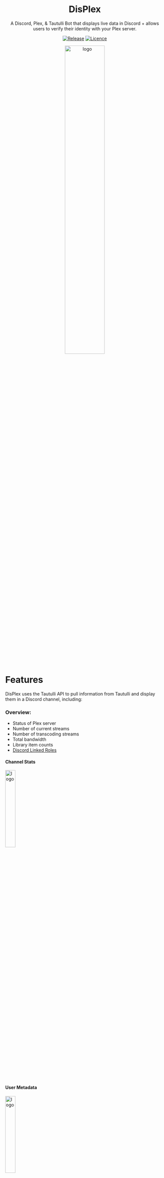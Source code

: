 <div align="center">

# DisPlex

A Discord, Plex, & Tautulli Bot that displays live data in Discord + allows users to verify their identity with your Plex server.

[![Release](https://img.shields.io/github/v/release/mchestr/displex?color=blue&include_prereleases&label=version&style=flat-square)](https://github.com/mchestr/displex/releases)
[![Licence](https://img.shields.io/github/license/mchestr/displex?style=flat-square&color=blue)](https://opensource.org/licenses/MIT)

<img src="https://raw.githubusercontent.com/mchestr/displex/assets/images/displex.jpg" width="50%" height="50%" alt="logo">

</div>

# Features

DisPlex uses the Tautulli API to pull information from Tautulli and display them in a Discord channel, including:

### Overview:

- Status of Plex server
- Number of current streams
- Number of transcoding streams
- Total bandwidth
- Library item counts
- [Discord Linked Roles](https://support.discord.com/hc/en-us/articles/8063233404823-Connections-Linked-Roles-Community-Members)

#### Channel Stats

<img src="https://raw.githubusercontent.com/mchestr/displex/assets/images/stats.png" width="25%" height="25%" alt="logo">

#### User Metadata

<img src="https://raw.githubusercontent.com/mchestr/displex/assets/images/meta.png" width="25%" height="25%" alt="logo">

# Installation and setup

## Requirements

- A Plex Media Server
- Tautulli (formerly known as PlexPy)
- A Discord server
- Postgres
- Valid SSL Cert
- Docker
- [A Discord bot token](https://www.digitaltrends.com/gaming/how-to-make-a-discord-bot/)
  - Permissions required:
    - Manage Channels
    - View Channels
    - Send Messages
  - **Shortcut**: Use the following link to invite your bot to your server with the above permissions:
    https://discord.com/oauth2/authorize?client_id=YOUR_APPLICATION_ID&scope=bot&permissions=2064

DisPlex runs as a Docker container. The Dockerfile is included in this repository, or can be pulled
from [GitHub Packages](https://github.com/mchestr/displex/pkgs/container/displex).

### Environment Variables

| Name                                           | Description                                                                                             | Required | Default/Values |
| ---------------------------------------------- | ------------------------------------------------------------------------------------------------------- | -------- | -------------- |
| DISPLEX_HOSTNAME                               | Hostname of application. Used to generate the redirect URLs for OAuth2.                                 | yes      |                |
| DISPLEX_APPLICATION_NAME                       | Name of application. Will be displayed on Plex Sign-in mostly.                                          | yes      |                |
| DISPLEX_HTTP_HOST                              | Host to bind HTTP server.                                                                               | no       | 127.0.0.1      |
| DISPLEX_HTTP_PORT                              | Port to bind HTTP server                                                                                | no       | 8080           |
| DISPLEX_SESSION_SECRET_KEY                     | Session secret value for encryption. Mostly used in OAuth2 flow to store state between requests         | yes      |                |
| DISPLEX_DATABASE_URL                           | PostgresQL database url. For example postgres://displex:password@localhost/displex                      | yes      |                |
| DISPLEX_ACCEPT_INVALID_CERTS                   | Control whether reqwest will validate SSL certs. Useful for MITM proxy development.                     | no       | false          |
| DISPLEX_PLEX_SERVER_ID                         | Plex Server ID. When a user attempts to link the role, it will check if they have access to the server. | yes      |                |
| DISPLEX_DISCORD_CLIENT_ID                      | Discord Application Client ID.                                                                          | yes      |                |
| DISPLEX_DISCORD_CLIENT_SECRET                  | Discord Application Client Secret.                                                                      | yes      |                |
| DISPLEX_DISCORD_BOT_TOKEN                      | Discord Application Bot Token. Only used at the moment to register the application metadata.            | yes      |                |
| DISPLEX_DISCORD_SERVER_ID                      | Discord Server ID, used for the redirect back to Discord after authorization flow.                      | yes      |                |
| DISPLEX_TAUTULLI_API_KEY                       | Tautulli API key.                                                                                       | yes      |                |
| DISPLEX_TAUTULLI_URL                           | URL to Tautulli server. For example https://localhost:8181                                              | yes      |                |
| DISPLEX_DISCORD_BOT_STAT_CATEGORY_NAME         | Name of the category in Discord for stats, if omitted no channels are created                           | no       |                |
| DISPLEX_DISCORD_BOT_STAT_STATUS_NAME           | Name of the stat status channel, if omitted no channel is created                                       | no       |                |
| DISPLEX_DISCORD_BOT_STAT_STREAM_NAME           | Name of the stat stream channel, if omitted no channel is created                                       | no       |                |
| DISPLEX_DISCORD_BOT_STAT_TRANSCODE_NAME        | Name of the stat transcode channel, if omitted no channel is created                                    | no       |                |
| DISPLEX_DISCORD_BOT_STAT_TOTAL_BANDWIDTH_NAME  | Name of the stat total bandwidth channel, if omitted no channel is created                              | no       |                |
| DISPLEX_DISCORD_BOT_STAT_LOCAL_BANDWIDTH_NAME  | Name of the stat local bandwidth channel, if omitted no channel is created                              | no       |                |
| DISPLEX_DISCORD_BOT_STAT_REMOTE_BANDWIDTH_NAME | Name of the stat remote bandwidth channel, if omitted no channel is created                             | no       |                |
| DISPLEX_DISCORD_BOT_LIB_CATEGORY_NAME          | Name of the library category in Discord, if omitted no channels are created                             | no       |                |
| DISPLEX_DISCORD_BOT_LIB_MOVIES_NAME            | Name of the library movies channel, if omitted no channel is created                                    | no       |                |
| DISPLEX_DISCORD_BOT_LIB_TV_SHOWS_NAME          | Name of the library tv shows channel, if omitted no channel is created                                  | no       |                |
| DISPLEX_DISCORD_BOT_LIB_TV_EPISODES_NAME       | Name of the library tv episodes channel, if omitted no channel is created                               | no       |                |
| DISPLEX_DISCORD_BOT_ROLE_NAME                  | Name of the Discord role for the Bot                                                                    | no       | Bot            |
| DISPLEX_DISCORD_BOT_LIB_TV_EPISODES_NAME       | Name of the Discord role for subscribers                                                                | no       | Subscriber     |
| DISPLEX_DISCORD_BOT_STATUS                     | Name of the watching activity for the bot                                                               | no       | DisPlex        |
| DISPLEX_DISCORD_STAT_UPDATE_INTERVAL           | How often to update Discord channels                                                                    | no       | 60s            |
| DISPLEX_DISCORD_USER_UPDATE_INTERVAL           | How often to update Discord users metadata                                                              | no       | 1h             |
| DISPLEX_DISCORD_BOT                            | Can be used to disable the bot which refreshes Discord channels                                         | no       | Serenity/None  |
| DISPLEX_HTTP_SERVER                            | Can be used to disable the http server used for linking roles Discord                                   | no       | Axum/None      |

# Development

This bot is still a work in progress. If you have any ideas for improving or adding to Displex, please open an issue
or a pull request.
